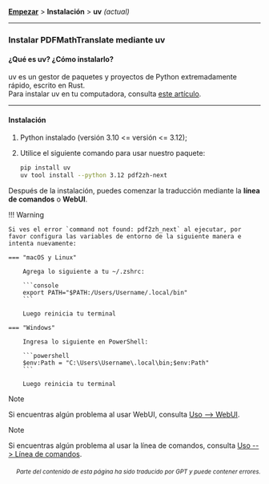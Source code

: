 [**Empezar**](./getting-started.md) > **Instalación** > **uv** _(actual)_

---

### Instalar PDFMathTranslate mediante uv

#### ¿Qué es uv? ¿Cómo instalarlo?

uv es un gestor de paquetes y proyectos de Python extremadamente rápido, escrito en Rust.
<br>
Para instalar uv en tu computadora, consulta [este artículo](https://docs.astral.sh/uv/getting-started/installation/).

---

#### Instalación

1. Python instalado (versión 3.10 <= versión <= 3.12);

2. Utilice el siguiente comando para usar nuestro paquete:

    ```bash
    pip install uv
    uv tool install --python 3.12 pdf2zh-next
    ```

Después de la instalación, puedes comenzar la traducción mediante la **línea de comandos** o **WebUI**.

!!! Warning

    Si ves el error `command not found: pdf2zh_next` al ejecutar, por favor configura las variables de entorno de la siguiente manera e intenta nuevamente:

    === "macOS y Linux"

        Agrega lo siguiente a tu ~/.zshrc:

        ```console
        export PATH="$PATH:/Users/Username/.local/bin"
        ```

        Luego reinicia tu terminal

    === "Windows"

        Ingresa lo siguiente en PowerShell:

        ```powershell
        $env:Path = "C:\Users\Username\.local\bin;$env:Path"
        ```

        Luego reinicia tu terminal

> [!NOTE]
> Si encuentras algún problema al usar WebUI, consulta [Uso --> WebUI](./USAGE_webui.md).

> [!NOTE]
> Si encuentras algún problema al usar la línea de comandos, consulta [Uso --> Línea de comandos](./USAGE_commandline.md).

<div align="right"> 
<h6><small>Parte del contenido de esta página ha sido traducido por GPT y puede contener errores.</small></h6>